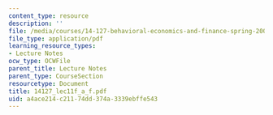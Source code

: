 ```yaml
---
content_type: resource
description: ''
file: /media/courses/14-127-behavioral-economics-and-finance-spring-2004/a4ace214c21174dd374a3339ebffe543_14127_lec11f_a_f.pdf
file_type: application/pdf
learning_resource_types:
- Lecture Notes
ocw_type: OCWFile
parent_title: Lecture Notes
parent_type: CourseSection
resourcetype: Document
title: 14127_lec11f_a_f.pdf
uid: a4ace214-c211-74dd-374a-3339ebffe543
---
```

